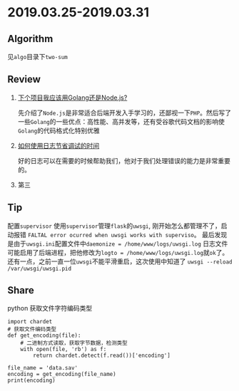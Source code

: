 # 2019.03.25-2019.03.31

## Algorithm

见`algo`目录下`two-sum`

## Review

1. [下个项目我应该用Golang还是Node.js?](https://medium.com/@faith.chikwekwe/should-i-use-golang-or-node-js-for-my-next-app-e15d9c71358e)

   先介绍了`Node.js`是非常适合后端开发入手学习的，还鄙视一下`PHP`。然后写了一些`Golang`的一些优点：高性能、高并发等，还有受谷歌代码文档的影响使`Golang`的代码格式化特别优雅

2. [如何使用日志节省调试的时间](https://medium.freecodecamp.org/how-to-save-hours-of-debugging-with-logs-6989cc533370)

   好的日志可以在需要的时候帮助我们，他对于我们处理错误的能力是非常重要的。

2. 第三

## Tip

配置`supervisor`
使用`supervisor`管理`flask`的`uwsgi`, 刚开始怎么都管理不了，启动报错
`FALTAL error ocurred when uwsgi works with superviso`。
最后发现是由于`uwsgi.ini`配置文件中`daemonize = /home/www/logs/uwsgi.log` 日志文件 可能启用了后端进程，把他修改为`logto = /home/www/logs/uwsgi.log`就`ok`了。
还有一点，之前一直一位`uwsgi`不能平滑重启，这次使用中知道了 `uwsgi --reload /var/uwsgi/uwsgi.pid`

## Share

python 获取文件字符编码类型

```
import chardet
# 获取文件编码类型
def get_encoding(file):
    # 二进制方式读取，获取字节数据，检测类型
    with open(file, 'rb') as f:
        return chardet.detect(f.read())['encoding']

file_name = 'data.sav'
encoding = get_encoding(file_name)
print(encoding)
```